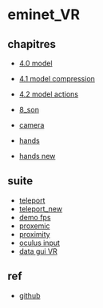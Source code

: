 # eminet_VR

## chapitres
* [4.0 model](./4.0_models)
* [4.1 model compression](./4.1_model_compression)
* [4.2 model actions](./4.2_model_actions)
* [8_son](./8_sound)

* [camera](./g_camera/)
* [hands](./h_hands/)
* [hands new](./h_hands_new/)

## suite
* [teleport](./x_test/teleport/)
* [teleport_new](./x_test/teleport_new/)
* [demo fps](./x_demogame_fps)
* [proxemic](./x_test/proxemic)
* [proximity](./x_test/proximity)
* [oculus input](./x_test/oculus_inputs/)
* [data gui VR](./y_datgui)


## ref
* [github](https://github.com/aframevr/aframe)

<!-- 
* [d_lights](./d_lights/README.md)
* [e_textures](./e_textures/README.md)
* [f_sky](./f_sky/README.md) 
-->

<!-- 
## tutorials
* [principes](https://riptutorial.com/aframe)
* [aframe school](https://aframe.io/aframe-school/#/)
* [glitch](https://aframe-course.glitch.me/index.html)
* [video](https://www.youtube.com/watch?v=ktjMCanKNLk&list=PL8MkBHej75fJD-HveDzm4xKrciC5VfYuV)

## exemples
* [aframe](https://aframe.io/aframe/examples/)
* [superframe](https://supermedium.com/superframe/)
* [stemkoski](https://stemkoski.github.io/A-Frame-Examples/)
* [google](https://docs.google.com/document/d/11L_-frJxPHXak6DTp85VDrlc1q1IKaIpXXJOuzlbTYU/edit?usp=sharing)

## aframe
* [camera](https://eminet666.github.io/eminet_VR/x_camera/)

# oculus
* [inputs](https://eminet666.github.io/eminet_VR/x_test/oculus_inputs/)

## composants
* [physics](https://eminet666.github.io/eminet_VR/x_test/physics)
    <head>
        <script src="https://unpkg.com/aframe-physics-system@1.4.0/dist/aframe-physics-system.min.js"></script>
        <script src="https://cdn.jsdelivr.net/gh/n5ro/aframe-physics-system@v4.0.1/dist/aframe-physics-system.js"></script>
    </head>

* [superhands](https://eminet666.github.io/eminet_VR/x_test/superhands/)
* [teleport](https://eminet666.github.io/eminet_VR/x_test/teleport/)

## autres
* [hands](https://eminet666.github.io/eminet_VR/x_test/hands/)
* [skygradient](https://eminet666.github.io/eminet_VR/x_test/skygradient/)
 -->
